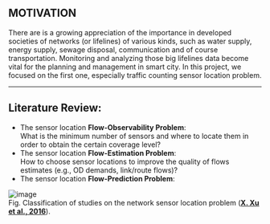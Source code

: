 ## MOTIVATION 
There are is a growing appreciation of the importance in developed societies of networks (or lifelines) of various kinds, such as water supply, energy supply, sewage disposal, communication and of course transportation. Monitoring and analyzing those big lifelines data become vital for the planning and management in smart city. In this project, we focused on the first one, especially traffic counting sensor location problem. 
____________________________________

## Literature Review: 
 - The sensor location **Flow-Observability Problem**:      
      What is the minimum number of sensors and where to locate them in order to obtain the certain coverage level?              
 - The sensor location **Flow-Estimation Problem**:      
      How to choose sensor locations to improve the quality of flows estimates (e.g., OD demands, link/route flows)?    
 - The sensor location **Flow-Prediction Problem**:


![image](https://ars.els-cdn.com/content/image/1-s2.0-S0191261516000436-gr1.jpg)      
Fig.  Classification of studies on the network sensor location problem ([**X. Xu et al., 2016**](https://www.sciencedirect.com/science/article/pii/S0191261516000436?via%3Dihub)).     

